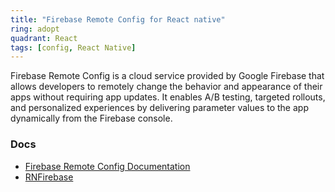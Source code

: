```yaml
---
title: "Firebase Remote Config for React native"
ring: adopt
quadrant: React
tags: [config, React Native]
---
```


Firebase Remote Config is a cloud service provided by Google Firebase that allows developers to remotely change the behavior and appearance of their apps without requiring app updates. It enables A/B testing, targeted rollouts, and personalized experiences by delivering parameter values to the app dynamically from the Firebase console.

### Docs

- [Firebase Remote Config Documentation](https://firebase.google.com/docs/remote-config)
- [RNFirebase](https://rnfirebase.io/)

